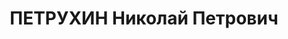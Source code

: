 ---
title: ПЕТРУХИН Николай Петрович
description: "1906 г. р., урож. г.Москвы, русский, гр. СССР, соц. происх, из рабочих,\
  \ жит. ст.Усть-Быстряновская, Константиновского района АЧК. директор Усть-Быстрянской\
  \ МТС. \n  Арестован 17.05.1937 г. Константиновским РО УНКВД по АЧК по ст. 58-7-8-11\
  \ УК РСФСР. \n  Осуждён 15.12.1937 г. ВК Верховного суда СССР по ст.ст, 58-7:8-11\
  \ УК РСФСР к расстрелу. Приговор приведён в исполнение 15.12.1937 г. в г. Ростове-на-Дону.\
  \ 23.06.1957 г. ВК Верховного суда СССР дело в отношении Петрухина Н.П. производством\
  \ прекращено, за отсутствием состава преступления."
---